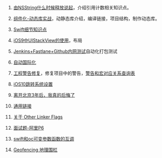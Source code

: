 1. [由NSString什么时候释放说起](https://suhou.github.io/2017/03/01/%E7%94%B1NSString%E4%BB%80%E4%B9%88%E6%97%B6%E5%80%99%E9%87%8A%E6%94%BE%E8%AF%B4%E8%B5%B7/)，介绍引用计数相关知识点。

2. [组件化-动态库实战](http://www.cocoachina.com/ios/20170427/19136.html)，动静态库介绍，编译链接，项目结构，制作动态库。

3. [Swift细节知识点](http://www.cocoachina.com/swift/20150918/13499.html)

4. [iOS9中UIStackView的使用](http://blog.csdn.net/ggghub/article/details/49251449)，布局

5. [Jenkins+Fastlane+Github内网测试](http://www.cocoachina.com/ios/20170526/19371.html)自动化打包测试

6. [自动国际化](http://www.cocoachina.com/ios/20170919/20594.html)

7. [工程警告修复](http://www.cocoachina.com/ios/20170601/19396.html)，修复项目中的警告，[警告和宏对应关系查询表](http://fuckingclangwarnings.com/)

8. [iOS10跳转系统设置](http://www.cocoachina.com/ios/20170601/19401.html)

9. [离开北京3年后，我真的后悔了](http://mp.weixin.qq.com/s/a8wrNBkEl1AMdShNz6pTYA)

10. [通用链接](http://www.cocoachina.com/ios/20170818/20290.html)

11. [关于 Other Linker Flags](http://blog.csdn.net/meegomeego/article/details/19343423)
12. [面试题-阿里P6](http://www.cocoachina.com/ios/20171129/21362.html)
13. [swift和oc可变参数函数的互调](http://www.cocoachina.com/ios/20180330/22862.html)
14. [Geofencing 地理围栏](https://blog.csdn.net/lizitao/article/details/54670446)

